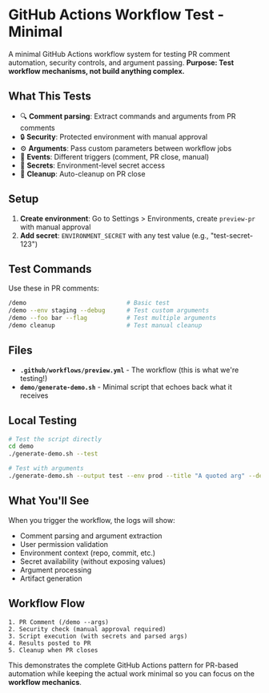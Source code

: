 # GitHub Actions Workflow Test - Minimal

A minimal GitHub Actions workflow system for testing PR comment automation, security controls, and argument passing. **Purpose: Test workflow mechanisms, not build anything complex.**

## What This Tests

- 🔍 **Comment parsing**: Extract commands and arguments from PR comments
- 🔒 **Security**: Protected environment with manual approval
- ⚙️ **Arguments**: Pass custom parameters between workflow jobs
- 🎯 **Events**: Different triggers (comment, PR close, manual)
- 🔐 **Secrets**: Environment-level secret access
- 🧹 **Cleanup**: Auto-cleanup on PR close

## Setup

1. **Create environment**: Go to Settings > Environments, create `preview-pr` with manual approval
2. **Add secret**: `ENVIRONMENT_SECRET` with any test value (e.g., "test-secret-123")

## Test Commands

Use these in PR comments:

```bash
/demo                            # Basic test
/demo --env staging --debug      # Test custom arguments
/demo --foo bar --flag           # Test multiple arguments
/demo cleanup                    # Test manual cleanup
```

## Files

- **`.github/workflows/preview.yml`** - The workflow (this is what we're testing!)
- **`demo/generate-demo.sh`** - Minimal script that echoes back what it receives

## Local Testing

```bash
# Test the script directly
cd demo
./generate-demo.sh --test

# Test with arguments
./generate-demo.sh --output test --env prod --title "A quoted arg" --debug
```

## What You'll See

When you trigger the workflow, the logs will show:
- Comment parsing and argument extraction
- User permission validation
- Environment context (repo, commit, etc.)
- Secret availability (without exposing values)
- Argument processing
- Artifact generation

## Workflow Flow

```
1. PR Comment (/demo --args)
2. Security check (manual approval required)
3. Script execution (with secrets and parsed args)
4. Results posted to PR
5. Cleanup when PR closes
```

This demonstrates the complete GitHub Actions pattern for PR-based automation while keeping the actual work minimal so you can focus on the **workflow mechanics**.